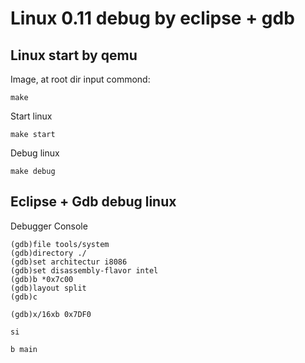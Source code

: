 # Linux 0.11 debug by eclipse + gdb

## Linux start by qemu

Image, at root dir input commond:
```
make
``` 

Start linux
```
make start
```

Debug linux

```
make debug
```

## Eclipse + Gdb debug linux

Debugger Console
```
(gdb)file tools/system
(gdb)directory ./
(gdb)set architectur i8086
(gdb)set disassembly-flavor intel
(gdb)b *0x7c00
(gdb)layout split
(gdb)c
```

```
(gdb)x/16xb 0x7DF0
```

```
si
```

```
b main
```